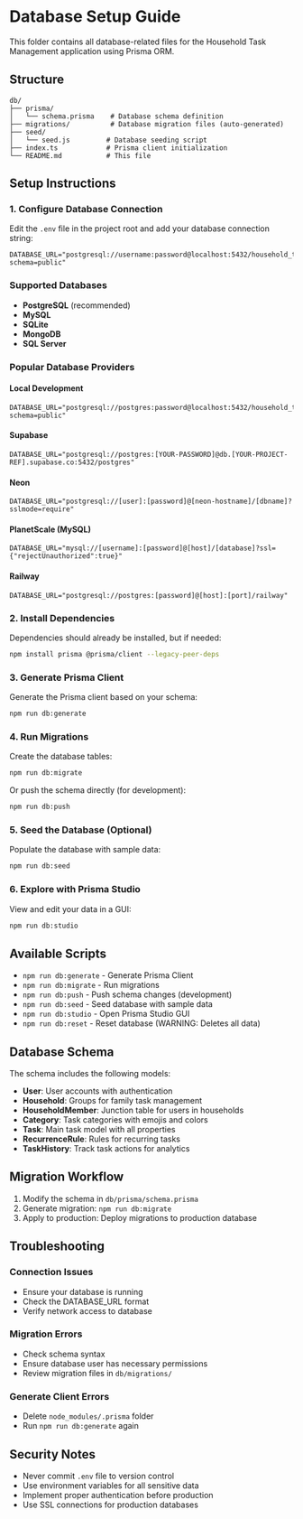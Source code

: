 # Database Setup Guide

This folder contains all database-related files for the Household Task Management application using Prisma ORM.

## Structure

```
db/
├── prisma/
│   └── schema.prisma    # Database schema definition
├── migrations/          # Database migration files (auto-generated)
├── seed/
│   └── seed.js         # Database seeding script
├── index.ts            # Prisma client initialization
└── README.md           # This file
```

## Setup Instructions

### 1. Configure Database Connection

Edit the `.env` file in the project root and add your database connection string:

```env
DATABASE_URL="postgresql://username:password@localhost:5432/household_tasks?schema=public"
```

### Supported Databases

- **PostgreSQL** (recommended)
- **MySQL**
- **SQLite**
- **MongoDB**
- **SQL Server**

### Popular Database Providers

#### Local Development
```env
DATABASE_URL="postgresql://postgres:password@localhost:5432/household_tasks?schema=public"
```

#### Supabase
```env
DATABASE_URL="postgresql://postgres:[YOUR-PASSWORD]@db.[YOUR-PROJECT-REF].supabase.co:5432/postgres"
```

#### Neon
```env
DATABASE_URL="postgresql://[user]:[password]@[neon-hostname]/[dbname]?sslmode=require"
```

#### PlanetScale (MySQL)
```env
DATABASE_URL="mysql://[username]:[password]@[host]/[database]?ssl={"rejectUnauthorized":true}"
```

#### Railway
```env
DATABASE_URL="postgresql://postgres:[password]@[host]:[port]/railway"
```

### 2. Install Dependencies

Dependencies should already be installed, but if needed:

```bash
npm install prisma @prisma/client --legacy-peer-deps
```

### 3. Generate Prisma Client

Generate the Prisma client based on your schema:

```bash
npm run db:generate
```

### 4. Run Migrations

Create the database tables:

```bash
npm run db:migrate
```

Or push the schema directly (for development):

```bash
npm run db:push
```

### 5. Seed the Database (Optional)

Populate the database with sample data:

```bash
npm run db:seed
```

### 6. Explore with Prisma Studio

View and edit your data in a GUI:

```bash
npm run db:studio
```

## Available Scripts

- `npm run db:generate` - Generate Prisma Client
- `npm run db:migrate` - Run migrations
- `npm run db:push` - Push schema changes (development)
- `npm run db:seed` - Seed database with sample data
- `npm run db:studio` - Open Prisma Studio GUI
- `npm run db:reset` - Reset database (WARNING: Deletes all data)

## Database Schema

The schema includes the following models:

- **User**: User accounts with authentication
- **Household**: Groups for family task management
- **HouseholdMember**: Junction table for users in households
- **Category**: Task categories with emojis and colors
- **Task**: Main task model with all properties
- **RecurrenceRule**: Rules for recurring tasks
- **TaskHistory**: Track task actions for analytics

## Migration Workflow

1. Modify the schema in `db/prisma/schema.prisma`
2. Generate migration: `npm run db:migrate`
3. Apply to production: Deploy migrations to production database

## Troubleshooting

### Connection Issues
- Ensure your database is running
- Check the DATABASE_URL format
- Verify network access to database

### Migration Errors
- Check schema syntax
- Ensure database user has necessary permissions
- Review migration files in `db/migrations/`

### Generate Client Errors
- Delete `node_modules/.prisma` folder
- Run `npm run db:generate` again

## Security Notes

- Never commit `.env` file to version control
- Use environment variables for all sensitive data
- Implement proper authentication before production
- Use SSL connections for production databases